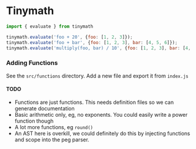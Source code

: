 # Tinymath

```javascript
import { evaluate } from tinymath
```

```javascript
tinymath.evaluate('foo + 20', {foo: [1, 2, 3]});
tinymath.evaluate('foo + bar', {foo: [1, 2, 3], bar: [4, 5, 6]});
tinymath.evaluate('multiply(foo, bar) / 10', {foo: [1, 2, 3], bar: [4, 5, 6]});
```

### Adding Functions
See the `src/functions` directory. Add a new file and export it from `index.js`

#### TODO
- Functions are just functions. This needs definition files so we can generate documentation
- Basic arithmetic only, eg, no exponents. You could easily write a power function though
- A lot more functions, eg `round()`
- An AST here is overkill, we could definitely do this by injecting functions and scope into the peg parser. 

